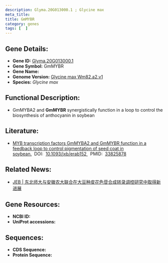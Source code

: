 ```yaml
---
description: Glyma.20G013000.1 ; Glycine max
meta_title:
title: GmMYBR
category: genes
tags: [  ]
---
```


## Gene Details:
- **Gene ID:**	[Glyma.20G013000.1](https://www.maizegdb.org/gene_center/gene/Glyma.20G013000.1)
- **Gene Symbol:** GmMYBR
- **Gene Name:** 
- **Genome Version:** [Glycine max Wm82.a2.v1]()
- **Species:** *Glycine max*

## Functional Description:
   - GmMYBA2 and **GmMYBR** synergistically function in a loop to control the biosynthesis of anthocyanin in soybean

## Literature:
   - [MYB transcription factors GmMYBA2 and GmMYBR function in a feedback loop to control pigmentation of seed coat in soybean.]( https://academic.oup.com/jxb/article/72/12/4401/6214158?login=false#256922687)&nbsp;&nbsp;DOI:&nbsp;&nbsp;[10.1093/jxb/erab152 ](https://academic.oup.com/jxb/article/72/12/4401/6214158?login=false#256922687)&nbsp;&nbsp;PMID:&nbsp;&nbsp;[33825878](https://pubmed.ncbi.nlm.nih.gov/33825878/)

## Related News:
   - [JEB | 东北师大与安徽农大联合在大豆种皮花色苷合成转录调控研究中取得新进展](https://mp.weixin.qq.com/s?__biz=Mzg3MDEwNDEyMg==&mid=2247508197&idx=2&sn=516a3d94975854dc447d268cf35aaff2&chksm=ce900db0f9e784a69dd7e915cbd3148cdeb3cbf28282bdbf5f6d6cd2e173c2535f7255fa127a&scene=27#wechat_redirect)

## Gene Resources:
- **NCBI ID:** [](https://www.ncbi.nlm.nih.gov/gene/?term=)
- **UniProt accessions:** [](https://www.uniprot.org/uniprotkb//entry)

## Sequences:
- **CDS Sequence:**
- **Protein Sequence:**
